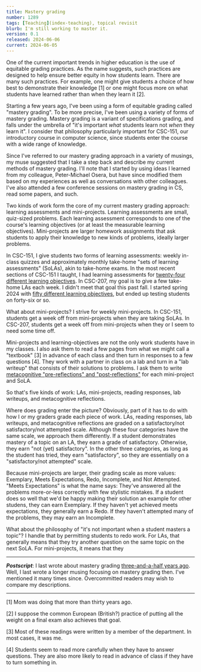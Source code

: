 ```yaml
---
title: Mastery grading
number: 1289
tags: [Teaching](index-teaching), topical revisit
blurb: I'm still working to master it.
version: 0.1
released: 2024-06-06
current: 2024-06-05
---
```

One of the current important trends in higher education is the use of equitable grading practices. As the name suggests, such practices are designed to help ensure better equity in how students learn. There are many such practices. For example, one might give students a choice of how best to demonstrate their knowledge [1] or one might focus more on what students have learned rather than when they learn it [2].

Starting a few years ago, I've been using a form of equitable grading called "mastery grading". To be more precise, I've been using a variety of forms of mastery grading. Mastery grading is a variant of specifications grading, and falls under the umbrella of "it's important *what* students learn not *when* they learn it". I consider that philosophy particularly important for CSC-151, our introductory course in computer science, since students enter the course with a wide range of knowledge.

Since I've referred to our mastery grading approach in a variety of musings, my muse suggested that I take a step back and describe my current methods of mastery grading. I'll note that I started by using ideas I learned from my colleague, Peter-Michael Osera, but have since modified them based on my experiences as well as conversations with other colleagues. I've also attended a few conference sessions on mastery grading in CS, read some papers, and such.

Two kinds of work form the core of my current mastery grading approach: learning assessments and mini-projects. Learning assessments are small, quiz-sized problems. Each learning assessment corresponds to one of the course's learning objectives (or at least the measurable learning objectives). Mini-projects are larger homework assignments that ask students to apply their knowledge to new kinds of problems, ideally larger problems.

In CSC-151, I give students two forms of learning assessments: weekly in-class quizzes and approximately monthly take-home "sets of learning assessments" (SoLAs), akin to take-home exams. In the most recent sections of CSC-151 I taught, I had learning assessments for [twenty-four different learning objectives](csc151-2023fa-learning-objectives). In CSC-207, my goal is to give a few take-home LAs each week. I didn't meet that goal this past fall. I started spring 2024 with [fifty different learning objectives](csc207-2024fa-learning-bojectives), but ended up testing students on forty-six or so.

What about mini-projects? I strive for weekly mini-projects. In CSC-151, students get a week off from mini-projects when they are taking SoLAs. In CSC-207, students get a week off from mini-projects when they or I seem to need some time off.

Mini-projects and learning-objectives are not the only work students have in my classes. I also ask them to read a few pages from what we might call a "textbook" [3] in advance of each class and then turn in responses to a few questions [4]. They work with a partner in class on a lab and turn in a "lab writeup" that consists of their solutions to problems. I ask them to write [metacognitive "pre-reflections" and "post-reflections"](metacognitive-wrappers-2023-09-04) for each mini-project and SoLA.

So that's five kinds of work: LAs, mini-projects, reading responses, lab writeups, and metacognitive reflections.

Where does grading enter the picture? Obviously, part of it has to do with how I or my graders grade each piece of work. LAs, reading responses, lab writeups, and metacognitive reflections are graded on a satisfactory/not satisfactory/not attempted scale. Although these four categories have the same scale, we approach them differently. If a student demonstrates mastery of a topic on an LA, they earn a grade of satisfactory. Otherwise, they earn "not (yet) satisfactory". In the other three categories, as long as the student has tried, they earn "satisfactory", so they are essentially on a "satisfactory/not attempted" scale.

Because mini-projects are larger, their grading scale as more values: Exemplary, Meets Expectations, Redo, Incomplete, and Not Attempted. "Meets Expectations" is what the name says: They've answered all the problems more-or-less correctly with few stylistic mistakes. If a student does so well that we'd be happy making their solution an example for other studens, they can earn Exemplary. If they haven't yet achieved meets expectations, they generally earn a Redo. If they haven't attempted many of the problems, they may earn an Incomplete.

What about the philosophy of "it's not important when a student masters a topic"? I handle that by permitting students to redo work. For LAs, that generally means that they try another question on the same topic on the next SoLA. For mini-projects, it means that they 

---

**_Postscript_**: I last wrote about mastery grading [three-and-a-half years ago](mastery-grading-2020-12-05). Well, I last wrote a longer musing focusing on mastery grading then. I've mentioned it many times since. Overcommitted readers may wish to compare my descriptions.

---

[1] Mom was doing that more than thirty years ago.

[2] I suppose the common European (British?) practice of putting all the weight on a final exam also achieves that goal.

[3] Most of these readings were written by a member of the department. In most cases, it was me.

[4] Students seem to read more carefully when they have to answer questions. They are also more likely to read in advance of class if they have to turn something in.
